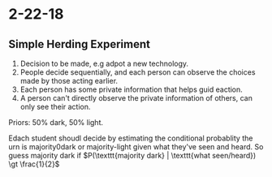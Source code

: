 # 2-22-18

## Simple Herding Experiment

1.  Decision to be made, e.g adpot a new technology.
2.  People decide sequentially, and each person can observe the choices made by those acting earlier.
3.  Each person has some private information that helps guid eaction.
4.  A person can't directly observe the private information of others, can only see their action.

Priors: 50% dark, 50% light.

Edach student shoudl decide by estimating the conditional probablity the urn is majority0dark or majority-light given what they've seen and heard. So guess majority dark if $P(\texttt{majority dark} | \texttt{what seen/heard}) \gt \frac{1}{2}$ 